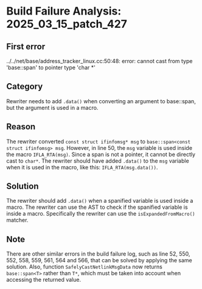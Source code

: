 # Build Failure Analysis: 2025_03_15_patch_427

## First error

../../net/base/address_tracker_linux.cc:50:48: error: cannot cast from type 'base::span<const struct ifinfomsg>' to pointer type 'char *'

## Category
Rewriter needs to add `.data()` when converting an argument to base::span, but the argument is used in a macro.

## Reason
The rewriter converted `const struct ifinfomsg* msg` to `base::span<const struct ifinfomsg> msg`. However, in line 50, the `msg` variable is used inside the macro `IFLA_RTA(msg)`. Since a span is not a pointer, it cannot be directly cast to `char*`. The rewriter should have added `.data()` to the `msg` variable when it is used in the macro, like this: `IFLA_RTA(msg.data())`.

## Solution
The rewriter should add `.data()` when a spanified variable is used inside a macro. The rewriter can use the AST to check if the spanified variable is inside a macro. Specifically the rewriter can use the `isExpandedFromMacro()` matcher.

## Note
There are other similar errors in the build failure log, such as line 52, 550, 552, 558, 559, 561, 564 and 566, that can be solved by applying the same solution.
Also, function `SafelyCastNetlinkMsgData` now returns `base::span<T>` rather than `T*`, which must be taken into account when accessing the returned value.